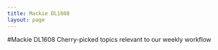 ```yaml
---
title: Mackie DL1608
layout: page
---
```


#Mackie DL1608
Cherry-picked topics relevant to our weekly workflow

